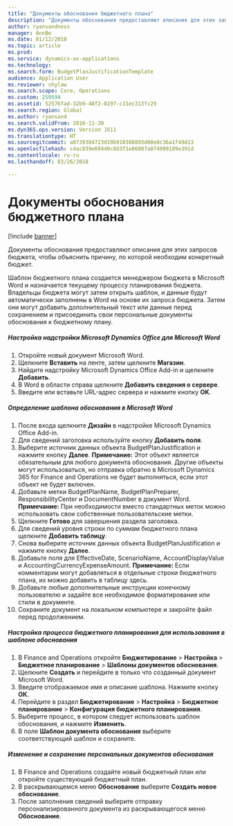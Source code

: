 ```yaml
---
title: "Документы обоснования бюджетного плана"
description: "Документы обоснования предоставляют описания для этих запросов бюджета, чтобы объяснить причину, по которой необходим конкретный бюджет."
author: ryansandness
manager: AnnBe
ms.date: 01/12/2018
ms.topic: article
ms.prod: 
ms.service: dynamics-ax-applications
ms.technology: 
ms.search.form: BudgetPlanJustificationTemplate
audience: Application User
ms.reviewer: shylaw
ms.search.scope: Core, Operations
ms.custom: 259594
ms.assetid: 52576fad-32b9-48f2-8197-c11ec313fc29
ms.search.region: Global
ms.author: ryansand
ms.search.validFrom: 2016-11-30
ms.dyn365.ops.version: Version 1611
ms.translationtype: HT
ms.sourcegitcommit: a0739304723d19b910388893d08e8c36a1f49d13
ms.openlocfilehash: c4ac839e69440c8d3f1e86007a074999189e391d
ms.contentlocale: ru-ru
ms.lasthandoff: 03/26/2018

---
```


# <a name="budget-planning-justification-documents"></a>Документы обоснования бюджетного плана

[!include [banner](../includes/banner.md)]

Документы обоснования предоставляют описания для этих запросов бюджета, чтобы объяснить причину, по которой необходим конкретный бюджет. 

Шаблон бюджетного плана создается менеджером бюджета в Microsoft Word и назначается текущему процессу планирования бюджета. Владельцы бюджета могут затем открыть шаблон, и данные будут автоматически заполнены в Word на основе их запроса бюджета. Затем они могут добавить дополнительный текст или данные перед сохранением и присоединить свои персональные документы обоснования к бюджетному плану.

##### <a name="set-up-microsoft-dynamics-office-add-in-for-microsoft-word"></a>Настройка надстройки Microsoft Dynamics Office для Microsoft Word

1.  Откройте новый документ Microsoft Word.
2.  Щелкните **Вставить** на ленте, затем щелкните **Магазин**.
3.  Найдите надстройку Microsoft Dynamics Office Add-in и щелкните **Добавить**.
4.  В Word в области справа щелкните **Добавить сведения о сервере**.
5.  Введите или вставьте URL-адрес сервера и нажмите кнопку **OK**.

##### <a name="define-the-justification-template-in-microsoft-word"></a>Определение шаблона обоснования в Microsoft Word

1.  После входа щелкните **Дизайн** в надстройке Microsoft Dynamics Office Add-in.
2.  Для сведений заголовка используйте кнопку **Добавить поля**.
3.  Выберите источник данных объекта BudgetPlanJustification и нажмите кнопку **Далее**. **Примечание:** Этот объект является обязательным для любого документа обоснования. Другие объекты могут использоваться, но отправка обратно в Microsoft Dynamics 365 for Finance and Operations не будет выполняться, если этот объект не будет включен.
4.  Добавьте метки BudgetPlanName, BudgetPlanPreparer, ResponsibilityCenter и DocumentNumber в документ Word. **Примечание:** При необходимости вместо стандартных меток можно использовать свои собственные пользовательские метки.
5.  Щелкните **Готово** для завершения раздела заголовка.
6.  Для сведений уровня строки по суммам бюджетного плана щелкните **Добавить таблицу**.
7.  Снова выберите источник данных объекта BudgetPlanJustification и нажмите кнопку **Далее**.
8.  Добавьте поля для EffectiveDate, ScenarioName, AccountDisplayValue и AccountingCurrencyExpenseAmount. **Примечание:** Если комментарии могут добавляться в отдельные строки бюджетного плана, их можно добавить в таблицу здесь.
9.  Добавьте любые дополнительные инструкции конечному пользователю и задайте все необходимое форматирование или стили в документе.
10. Сохраните документ на локальном компьютере и закройте файл перед продолжением.

##### <a name="set-up-the-budget-planning-process-to-use-the-justification-template"></a>Настройка процесса бюджетного планирования для использования в шаблоне обоснования

1.  В Finance and Operations откройте **Бюджетирование** &gt; **Настройка** &gt; **Бюджетное планирование** &gt; **Шаблоны документов обоснования**.
2.  Щелкните **Создать** и перейдите в только что созданный документ Microsoft Word.
3.  Введите отображаемое имя и описание шаблона. Нажмите кнопку **ОК**.
4.  Перейдите в раздел **Бюджетирование** &gt; **Настройка** &gt; **Бюджетное** **планирование** &gt; **Конфигурация бюджетного планирования**.
5.  Выберите процесс, в котором следует использовать шаблон обоснования, и нажмите **Изменить**.
6.  В поле **Шаблон документа обоснования** выберите соответствующий шаблон и сохраните.

##### <a name="edit-and-save-personalized-justification-documents"></a>Изменение и сохранение персональных документов обоснования

1.  В Finance and Operations создайте новый бюджетный план или откройте существующий бюджетный план.
2.  В раскрывающемся меню **Обоснование** выберите **Создать новое обоснование**.
3.  После заполнения сведений выберите отправку персонализированного документа из раскрывающегося меню **Обоснование**.





